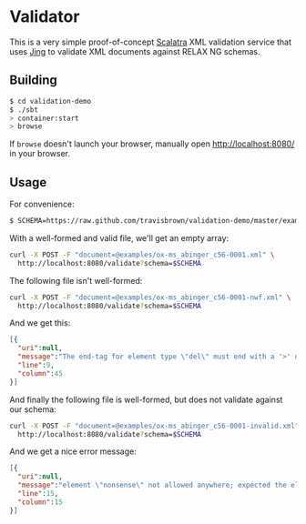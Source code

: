 # Validator #

This is a very simple proof-of-concept [Scalatra](http://www.scalatra.org/)
XML validation service that uses [Jing](http://www.thaiopensource.com/relaxng/jing.html)
to validate XML documents against RELAX NG schemas. 

## Building ##

```sh
$ cd validation-demo
$ ./sbt
> container:start
> browse
```

If `browse` doesn't launch your browser, manually open [http://localhost:8080/](http://localhost:8080/) in your browser.

## Usage ##

For convenience: 

```sh
$ SCHEMA=https://raw.github.com/travisbrown/validation-demo/master/examples/shelley-godwin-page.rng
```

With a well-formed and valid file, we'll get an empty array:

```sh
curl -X POST -F "document=@examples/ox-ms_abinger_c56-0001.xml" \
  http://localhost:8080/validate?schema=$SCHEMA
```

The following file isn't well-formed:

```sh
curl -X POST -F "document=@examples/ox-ms_abinger_c56-0001-nwf.xml" \
  http://localhost:8080/validate?schema=$SCHEMA
```

And we get this:

```json
[{
  "uri":null,
  "message":"The end-tag for element type \"del\" must end with a '>' delimiter.",
  "line":9,
  "column":45
}]
```

And finally the following file is well-formed, but does not validate against our schema:

```sh
curl -X POST -F "document=@examples/ox-ms_abinger_c56-0001-invalid.xml" \
  http://localhost:8080/validate?schema=$SCHEMA
```

And we get a nice error message:

```json
[{
  "uri":null,
  "message":"element \"nonsense\" not allowed anywhere; expected the element end-tag, text or element \"add\", \"addSpan\", \"anchor\", \"c\", \"damage\", \"damageSpan\", \"del\", \"delSpan\", \"gap\", \"graphic\", \"handShift\", \"hi\", \"line\", \"metamark\", \"milestone\", \"mod\", \"note\", \"retrace\", \"seg\", \"space\", \"unclear\" or \"zone\"",
  "line":15,
  "column":15
}]
```

